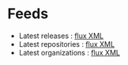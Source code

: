 # Feeds

- Latest releases : [flux XML](/data/latest-releases.xml)
- Latest repositories : [flux XML](/data/latest-repositories.xml)
- Latest organizations : [flux XML](/data/latest-owners.xml)

